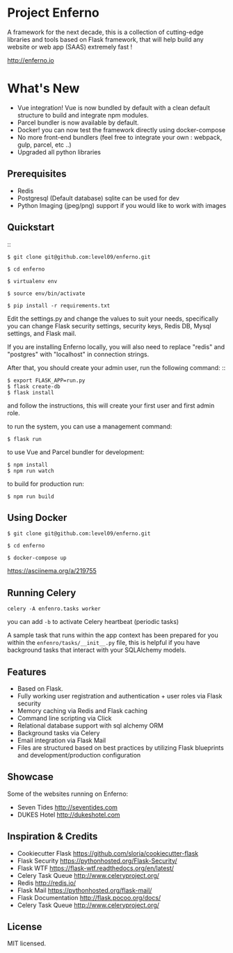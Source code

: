 Project Enferno 
=================


A framework for the next decade, this is a collection of cutting-edge libraries and tools based on Flask framework, that will help build any website or web app (SAAS) extremely fast !

http://enferno.io




What's New
==================
- Vue integration!  Vue is now bundled by default with a clean default structure to build and integrate npm modules. 
- Parcel bundler is now available by default.  
- Docker! you can now test the framework directly using docker-compose 
- No more front-end bundlers (feel free to integrate your own : webpack, gulp, parcel, etc ..) 
- Upgraded all python libraries 
 

Prerequisites
-------------

* Redis
* Postgresql (Default database) sqlite can be used for dev
* Python Imaging (jpeg/png) support if you would like to work with images


Quickstart
----------
 

::

    $ git clone git@github.com:level09/enferno.git
    
    $ cd enferno 
    
    $ virtualenv env
    
    $ source env/bin/activate 
    
    $ pip install -r requirements.txt



Edit the settings.py and change the values to suit your needs, specifically you can change Flask security settings, security keys, Redis DB, Mysql settings, and Flask mail.

If you are installing Enferno locally, you will also need to replace "redis" and "postgres" with "localhost" in connection strings. 

After that, you should create your admin user, run the following command:
::

    $ export FLASK_APP=run.py
    $ flask create-db
    $ flask install 

and follow the instructions, this will create your first user and first admin role.



to run the system, you can use a management command:

    $ flask run

to use Vue and Parcel bundler for development: 

    $ npm install
    $ npm run watch

to build for production run:
 
    $ npm run build 

Using Docker
------------



    $ git clone git@github.com:level09/enferno.git

    $ cd enferno

    $ docker-compose up

https://asciinema.org/a/219755


Running Celery
-------------

`celery -A enfenro.tasks worker `

you can add `-b` to activate Celery heartbeat (periodic tasks) 

A sample task that runs within the app context has been prepared for you within the `enfenro/tasks/__init__.py` file, this is helpful if you have background tasks that interact with your SQLAlchemy models. 




Features
--------
- Based on Flask. 
- Fully working user registration and authentication + user roles via Flask security
- Memory caching via Redis and Flask caching
- Command line scripting via Click
- Relational database support with sql alchemy ORM
- Background tasks via Celery
- Email integration via Flask Mail
- Files are structured based on best practices by utilizing Flask blueprints and development/production configuration


Showcase
--------
Some of the websites running on Enferno: 
- Seven Tides <http://seventides.com>
- DUKES Hotel <http://dukeshotel.com>


Inspiration & Credits
---------------------

- Cookiecutter Flask <https://github.com/sloria/cookiecutter-flask>
- Flask Security <https://pythonhosted.org/Flask-Security/>
- Flask WTF <https://flask-wtf.readthedocs.org/en/latest/>
- Celery Task Queue <http://www.celeryproject.org/>
- Redis <http://redis.io/>
- Flask Mail <https://pythonhosted.org/flask-mail/>
- Flask Documentation <http://flask.pocoo.org/docs/>
- Celery Task Queue <http://www.celeryproject.org/>


License
-------

MIT licensed.

